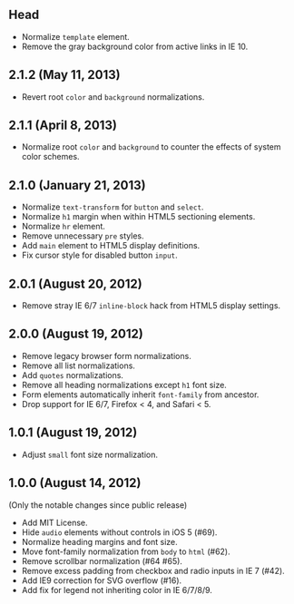 ## Head
+ Normalize `template` element.
+ Remove the gray background color from active links in IE 10.

## 2.1.2 (May 11, 2013)

+ Revert root `color` and `background` normalizations.

## 2.1.1 (April 8, 2013)

+ Normalize root `color` and `background` to counter the effects of system
  color schemes.

## 2.1.0 (January 21, 2013)

+ Normalize `text-transform` for `button` and `select`.
+ Normalize `h1` margin when within HTML5 sectioning elements.
+ Normalize `hr` element.
+ Remove unnecessary `pre` styles.
+ Add `main` element to HTML5 display definitions.
+ Fix cursor style for disabled button `input`.

## 2.0.1 (August 20, 2012)

+ Remove stray IE 6/7 `inline-block` hack from HTML5 display settings.

## 2.0.0 (August 19, 2012)

+ Remove legacy browser form normalizations.
+ Remove all list normalizations.
+ Add `quotes` normalizations.
+ Remove all heading normalizations except `h1` font size.
+ Form elements automatically inherit `font-family` from ancestor.
+ Drop support for IE 6/7, Firefox < 4, and Safari < 5.

## 1.0.1 (August 19, 2012)

+ Adjust `small` font size normalization.

## 1.0.0 (August 14, 2012)

(Only the notable changes since public release)

+ Add MIT License.
+ Hide `audio` elements without controls in iOS 5 (#69).
+ Normalize heading margins and font size.
+ Move font-family normalization from `body` to `html` (#62).
+ Remove scrollbar normalization (#64 #65).
+ Remove excess padding from checkbox and radio inputs in IE 7 (#42).
+ Add IE9 correction for SVG overflow (#16).
+ Add fix for legend not inheriting color in IE 6/7/8/9.
